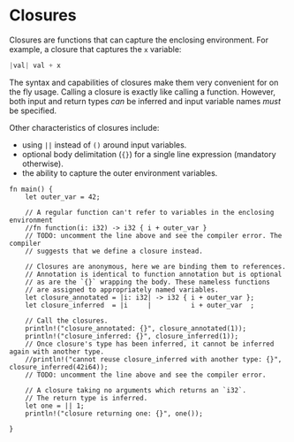 # Closures

Closures are functions that can capture the enclosing environment. For
example, a closure that captures the `x` variable:

```Rust
|val| val + x
```

The syntax and capabilities of closures make them very convenient for
on the fly usage. Calling a closure is exactly like calling a function.
However, both input and return types *can* be inferred and input
variable names *must* be specified.

Other characteristics of closures include:
* using `||` instead of `()` around input variables.
* optional body delimitation (`{}`) for a single line expression (mandatory otherwise).
* the ability to capture the outer environment variables.

```rust,editable
fn main() {
    let outer_var = 42;
    
    // A regular function can't refer to variables in the enclosing environment
    //fn function(i: i32) -> i32 { i + outer_var }
    // TODO: uncomment the line above and see the compiler error. The compiler
    // suggests that we define a closure instead.

    // Closures are anonymous, here we are binding them to references.
    // Annotation is identical to function annotation but is optional
    // as are the `{}` wrapping the body. These nameless functions
    // are assigned to appropriately named variables.
    let closure_annotated = |i: i32| -> i32 { i + outer_var };
    let closure_inferred  = |i     |          i + outer_var  ;

    // Call the closures.
    println!("closure_annotated: {}", closure_annotated(1));
    println!("closure_inferred: {}", closure_inferred(1));
    // Once closure's type has been inferred, it cannot be inferred again with another type.
    //println!("cannot reuse closure_inferred with another type: {}", closure_inferred(42i64));
    // TODO: uncomment the line above and see the compiler error.

    // A closure taking no arguments which returns an `i32`.
    // The return type is inferred.
    let one = || 1;
    println!("closure returning one: {}", one());

}
```
